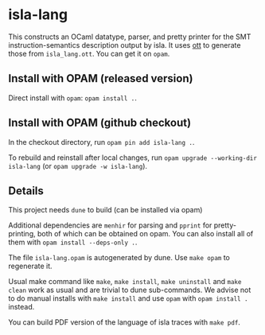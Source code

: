 # isla-lang

This constructs an OCaml datatype, parser, and pretty printer for the SMT
instruction-semantics description output by isla. It uses
[ott](https://github.com/ott-lang/ott) to generate those from `isla_lang.ott`.
You can get it on `opam`.

## Install with OPAM (released version)

Direct install with `opam`: `opam install .`.

## Install with OPAM (github checkout)

In the checkout directory, run `opam pin add isla-lang .`.

To rebuild and reinstall after local changes, run `opam upgrade --working-dir isla-lang`  (or `opam upgrade -w isla-lang`).


## Details

This project needs `dune` to build (can be installed via opam)

Additional dependencies are `menhir` for parsing and `pprint` for
pretty-printing, both of which can be obtained on opam. You can also install
all of them with `opam install --deps-only .`.

The file `isla-lang.opam` is autogenerated by dune. Use `make opam` to
regenerate it.

Usual make command like `make`, `make install`, `make uninstall` and `make
clean` work as usual and are trivial to dune sub-commands. We advise not to do
manual installs with `make install` and use `opam` with `opam install .`
instead.

You can build PDF version of the language of isla traces with `make pdf`.
